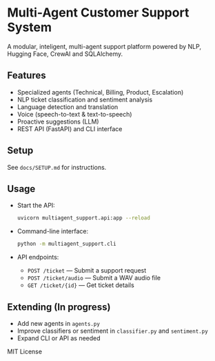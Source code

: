 # Multi-Agent Customer Support System
A modular, inteligent, multi-agent support platform powered by NLP, Hugging Face, CrewAI and SQLAlchemy.

## Features

- Specialized agents (Technical, Billing, Product, Escalation)
- NLP ticket classification and sentiment analysis
- Language detection and translation
- Voice (speech-to-text & text-to-speech)
- Proactive suggestions (LLM)
- REST API (FastAPI) and CLI interface

## Setup

See `docs/SETUP.md` for instructions.

## Usage

- Start the API:
    ```bash
    uvicorn multiagent_support.api:app --reload
    ```

- Command-line interface:
    ```bash
    python -m multiagent_support.cli
    ```

- API endpoints:
    - `POST /ticket` — Submit a support request
    - `POST /ticket/audio` — Submit a WAV audio file
    - `GET /ticket/{id}` — Get ticket details

## Extending (In progress)

- Add new agents in `agents.py`
- Improve classifiers or sentiment in `classifier.py` and `sentiment.py`
- Expand CLI or API as needed

MIT License
